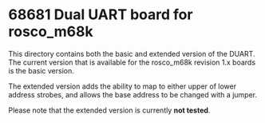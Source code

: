 # 68681 Dual UART board for rosco_m68k

This directory contains both the basic and extended version of the
DUART. The current version that is available for the rosco_m68k 
revision 1.x boards is the basic version. 

The extended version adds the ability to map to either upper of
lower address strobes, and allows the base address to be changed with
a jumper.

Please note that the extended version is currently **not tested**.

